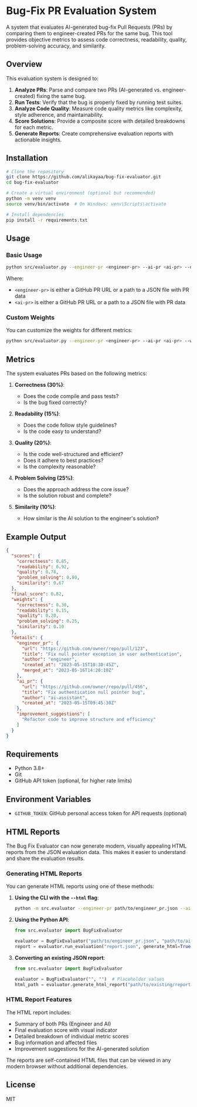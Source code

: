 # Bug-Fix PR Evaluation System

A system that evaluates AI-generated bug-fix Pull Requests (PRs) by comparing them to engineer-created PRs for the same bug. This tool provides objective metrics to assess code correctness, readability, quality, problem-solving accuracy, and similarity.

## Overview

This evaluation system is designed to:

1. **Analyze PRs**: Parse and compare two PRs (AI-generated vs. engineer-created) fixing the same bug.
2. **Run Tests**: Verify that the bug is properly fixed by running test suites.
3. **Analyze Code Quality**: Measure code quality metrics like complexity, style adherence, and maintainability.
4. **Score Solutions**: Provide a composite score with detailed breakdowns for each metric.
5. **Generate Reports**: Create comprehensive evaluation reports with actionable insights.

## Installation

```bash
# Clone the repository
git clone https://github.com/alikayaa/bug-fix-evaluator.git
cd bug-fix-evaluator

# Create a virtual environment (optional but recommended)
python -m venv venv
source venv/bin/activate  # On Windows: venv\Scripts\activate

# Install dependencies
pip install -r requirements.txt
```

## Usage

### Basic Usage

```bash
python src/evaluator.py --engineer-pr <engineer-pr> --ai-pr <ai-pr> --output report.json
```

Where:
- `<engineer-pr>` is either a GitHub PR URL or a path to a JSON file with PR data
- `<ai-pr>` is either a GitHub PR URL or a path to a JSON file with PR data

### Custom Weights

You can customize the weights for different metrics:

```bash
python src/evaluator.py --engineer-pr <engineer-pr> --ai-pr <ai-pr> --weights '{"correctness": 0.4, "readability": 0.1, "quality": 0.2, "problem_solving": 0.2, "similarity": 0.1}'
```

## Metrics

The system evaluates PRs based on the following metrics:

1. **Correctness (30%)**: 
   - Does the code compile and pass tests?
   - Is the bug fixed correctly?

2. **Readability (15%)**:
   - Does the code follow style guidelines?
   - Is the code easy to understand?

3. **Quality (20%)**:
   - Is the code well-structured and efficient?
   - Does it adhere to best practices?
   - Is the complexity reasonable?

4. **Problem Solving (25%)**:
   - Does the approach address the core issue?
   - Is the solution robust and complete?

5. **Similarity (10%)**:
   - How similar is the AI solution to the engineer's solution?

## Example Output

```json
{
  "scores": {
    "correctness": 0.85,
    "readability": 0.92,
    "quality": 0.78,
    "problem_solving": 0.80,
    "similarity": 0.67
  },
  "final_score": 0.82,
  "weights": {
    "correctness": 0.30,
    "readability": 0.15,
    "quality": 0.20,
    "problem_solving": 0.25,
    "similarity": 0.10
  },
  "details": {
    "engineer_pr": {
      "url": "https://github.com/owner/repo/pull/123",
      "title": "Fix null pointer exception in user authentication",
      "author": "engineer",
      "created_at": "2023-05-15T10:30:45Z",
      "merged_at": "2023-05-16T14:20:10Z"
    },
    "ai_pr": {
      "url": "https://github.com/owner/repo/pull/456",
      "title": "Fix authentication null pointer bug",
      "author": "ai-assistant",
      "created_at": "2023-05-15T09:45:30Z"
    },
    "improvement_suggestions": [
      "Refactor code to improve structure and efficiency"
    ]
  }
}
```

## Requirements

- Python 3.8+
- Git
- GitHub API token (optional, for higher rate limits)

## Environment Variables

- `GITHUB_TOKEN`: GitHub personal access token for API requests (optional)

## HTML Reports

The Bug Fix Evaluator can now generate modern, visually appealing HTML reports from the JSON evaluation data. This makes it easier to understand and share the evaluation results.

### Generating HTML Reports

You can generate HTML reports using one of these methods:

1. **Using the CLI with the `--html` flag**:
   ```bash
   python -m src.evaluator --engineer-pr path/to/engineer_pr.json --ai-pr path/to/ai_pr.json --output report.json --html
   ```

2. **Using the Python API**:
   ```python
   from src.evaluator import BugFixEvaluator
   
   evaluator = BugFixEvaluator("path/to/engineer_pr.json", "path/to/ai_pr.json")
   report = evaluator.run_evaluation("report.json", generate_html=True)
   ```

3. **Converting an existing JSON report**:
   ```python
   from src.evaluator import BugFixEvaluator
   
   evaluator = BugFixEvaluator("", "")  # Placeholder values
   html_path = evaluator.generate_html_report("path/to/existing/report.json")
   ```

### HTML Report Features

The HTML report includes:

- Summary of both PRs (Engineer and AI)
- Final evaluation score with visual indicator
- Detailed breakdown of individual metric scores
- Bug information and affected files
- Improvement suggestions for the AI-generated solution

The reports are self-contained HTML files that can be viewed in any modern browser without additional dependencies.

## License

MIT 